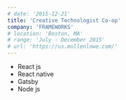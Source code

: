 ```yaml
---
# date: '2015-12-21'
title: 'Creative Technologist Co-op'
company: 'FRAMEWORKS'
# location: 'Boston, MA'
# range: 'July - December 2015'
# url: 'https://us.mullenlowe.com/'
---
```


- React js
- React native
- Gatsby
- Node js
